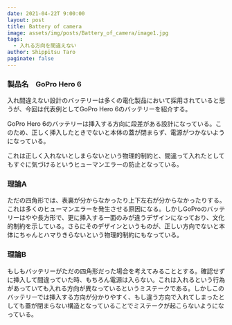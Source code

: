 ```yaml
---
date: 2021-04-22T 9:00:00
layout: post
title: Battery of camera
image: assets/img/posts/Battery_of_camera/image1.jpg
tags: 
  - 入れる方向を間違えない
author: Shippitsu Taro
paginate: false
---
```



### 製品名　GoPro Hero 6

入れ間違えない設計のバッテリーは多くの電化製品において採用されていると思うが、今回は代表例としてGoPro
Hero 6のバッテリーを紹介する。

GoPro Hero
6のバッテリーは挿入する方向に段差がある設計になっている。このため、正しく挿入したときでないと本体の蓋が閉まらず、電源がつかないようになっている。

これは正しく入れないとしまらないという物理的制約と、間違って入れたとしてもすぐに気づけるというヒューマンエラーの防止となっている。

### 理論A

ただの四角形では、表裏が分からなかったり上下左右が分からなかったりする。これは多くのヒューマンエラーを発生させる原因になる。しかしGoProのバッテリーはやや長方形で、更に挿入する一面のみが違うデザインになっており、文化的制約を示している。さらにそのデザインというものが、正しい方向でないと本体にちゃんとハマりきらないという物理的制約にもなっている。

### 理論B

もしもバッテリーがただの四角形だった場合を考えてみることとする。確認せずに挿入して間違っていた時、もちろん電源は入らない。これは入れるという行為があっていても入れる方向が異なっているというミステークである。しかしこのバッテリーでは挿入する方向が分かりやすく、もし違う方向で入れてしまったとしても蓋が閉まらない構造となっていることでミステークが起こらないようになっている。